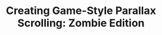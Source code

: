 ---
title: 'Creating Game-Style Parallax Scrolling: Zombie Edition'
authors:
- elli-bishop
- layout: article
---